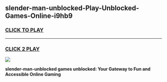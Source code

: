 
## slender-man-unblocked-Play-Unblocked-Games-Online-i9hb9
<h3>
<a href="https://premium76.site?title=slender-man-unblocked&ref=25A">CLICK TO PLAY</a></h3>
<hr>

<h3>
<a href="https://premium76.site?title=slender-man-unblocked&ref=25A">CLICK 2 PLAY</a>
  
</h3>

<a href="https://premium76.site?title=slender-man-unblocked&ref=25A"><img src="https://clearcache.store/games.png"></a>


**slender-man-unblocked games unblocked: Your Gateway to Fun and Accessible Online Gaming**
